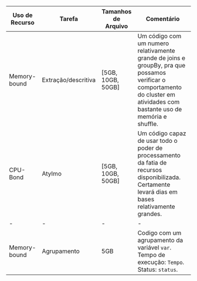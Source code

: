 | Uso de Recurso | Tarefa | Tamanhos de Arquivo | Comentário |
|-|-|-|-|
| Memory-bound | Extração/descritiva | [5GB, 10GB, 50GB] | Um código com um numero relativamente grande de joins e groupBy, pra que possamos verificar o comportamento do cluster em atividades com bastante uso de memória e shuffle. |
| CPU-Bond | AtyImo | [5GB, 10GB, 50GB] | Um código capaz de usar todo o poder de processamento da fatia de recursos disponibilizada. Certamente levará dias em bases relativamente grandes. |
|-|-|-|-|
| Memory-bound | Agrupamento | 5GB | Codigo com um agrupamento da variável `var`. Tempo de execução: `Tempo`. Status: `status`. |
